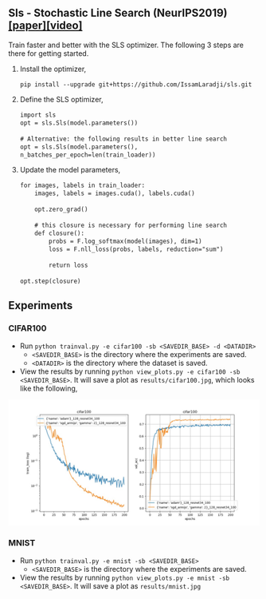 ## Sls - Stochastic Line Search (NeurIPS2019) [[paper]](https://arxiv.org/abs/1905.09997)[[video]](https://www.youtube.com/watch?v=3Jx0tuZ1ERs)

Train faster and better with the SLS optimizer. The following 3 steps are there for getting started.


1. Install the optimizer,
    ```
    pip install --upgrade git+https://github.com/IssamLaradji/sls.git
    ```


2. Define the SLS optimizer,
    ```
    import sls
    opt = sls.Sls(model.parameters())

    # Alternative: the following results in better line search
    opt = sls.Sls(model.parameters(), n_batches_per_epoch=len(train_loader))
    ```

3. Update the model parameters,
    ```
    for images, labels in train_loader:
        images, labels = images.cuda(), labels.cuda()

        opt.zero_grad()
        
        # this closure is necessary for performing line search
        def closure():
            probs = F.log_softmax(model(images), dim=1)
            loss = F.nll_loss(probs, labels, reduction="sum")
          
            return loss
            
    opt.step(closure)
    ```
  
  
## Experiments

### CIFAR100

- Run `python trainval.py -e cifar100 -sb <SAVEDIR_BASE> -d <DATADIR>`
  - `<SAVEDIR_BASE>` is the directory where the experiments are saved. 
  - `<DATADIR>` is the directory where the dataset is saved.
- View the results by running `python view_plots.py -e cifar100 -sb <SAVEDIR_BASE>`. It will save a plot as `results/cifar100.jpg`, which looks like the following,


![alt text](results/cifar100.jpg)

### MNIST

- Run `python trainval.py -e mnist -sb <SAVEDIR_BASE>`
  - `<SAVEDIR_BASE>` is the directory where the experiments are saved.
- View the results by running `python view_plots.py -e mnist -sb <SAVEDIR_BASE>`. It will save a plot as `results/mnist.jpg`


<!-- ![alt text](results/mnist.jpeg) -->

